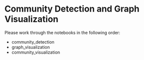 # Community Detection and Graph Visualization

Please work through the notebooks in the following order:

- community_detection
- graph_visualization
- community_visualization

